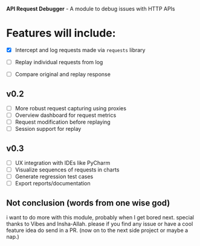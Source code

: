 <b>API Request Debugger</b> - A module to debug issues with HTTP APIs

# Features will include:

- [x] Intercept and log requests made via `requests` library
- [ ] Replay individual requests from log
- [ ] Compare original and replay response


## v0.2

- [ ] More robust request capturing using proxies
- [ ] Overview dashboard for request metrics
- [ ] Request modification before replaying
- [ ] Session support for replay

## v0.3

- [ ] UX integration with IDEs like PyCharm
- [ ] Visualize sequences of requests in charts
- [ ] Generate regression test cases
- [ ] Export reports/documentation

<!-- ## Testing -->

## Not conclusion (words from one wise god)

i want to do more with this module, probably when I get bored next. special thanks to Vibes and Insha-Allah. please if you find any issue or have a cool feature idea do send in a PR. (now on to the next side project or maybe a nap.)